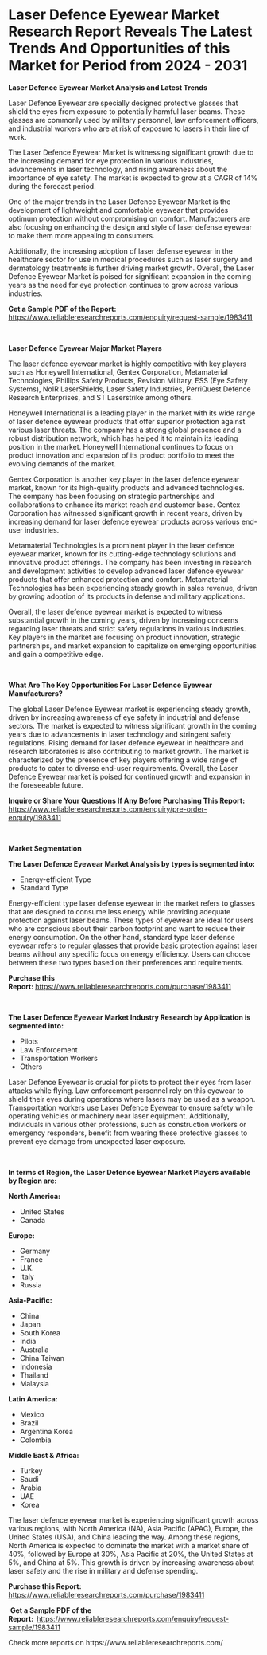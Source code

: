 <p><h1>Laser Defence Eyewear Market Research Report Reveals The Latest Trends And Opportunities of this Market for Period from 2024 - 2031</h1></p><p><strong>Laser Defence Eyewear Market Analysis and Latest Trends</strong></p>
<p><p>Laser Defence Eyewear are specially designed protective glasses that shield the eyes from exposure to potentially harmful laser beams. These glasses are commonly used by military personnel, law enforcement officers, and industrial workers who are at risk of exposure to lasers in their line of work.</p><p>The Laser Defence Eyewear Market is witnessing significant growth due to the increasing demand for eye protection in various industries, advancements in laser technology, and rising awareness about the importance of eye safety. The market is expected to grow at a CAGR of 14% during the forecast period.</p><p>One of the major trends in the Laser Defence Eyewear Market is the development of lightweight and comfortable eyewear that provides optimum protection without compromising on comfort. Manufacturers are also focusing on enhancing the design and style of laser defense eyewear to make them more appealing to consumers.</p><p>Additionally, the increasing adoption of laser defense eyewear in the healthcare sector for use in medical procedures such as laser surgery and dermatology treatments is further driving market growth. Overall, the Laser Defence Eyewear Market is poised for significant expansion in the coming years as the need for eye protection continues to grow across various industries.</p></p>
<p><strong>Get a Sample PDF of the Report:&nbsp;</strong> <a href="https://www.reliableresearchreports.com/enquiry/request-sample/1983411">https://www.reliableresearchreports.com/enquiry/request-sample/1983411</a></p>
<p>&nbsp;</p>
<p><strong>Laser Defence Eyewear Major Market Players</strong></p>
<p><p>The laser defence eyewear market is highly competitive with key players such as Honeywell International, Gentex Corporation, Metamaterial Technologies, Phillips Safety Products, Revision Military, ESS (Eye Safety Systems), NoIR LaserShields, Laser Safety Industries, PerriQuest Defence Research Enterprises, and ST Laserstrike among others.</p><p>Honeywell International is a leading player in the market with its wide range of laser defence eyewear products that offer superior protection against various laser threats. The company has a strong global presence and a robust distribution network, which has helped it to maintain its leading position in the market. Honeywell International continues to focus on product innovation and expansion of its product portfolio to meet the evolving demands of the market.</p><p>Gentex Corporation is another key player in the laser defence eyewear market, known for its high-quality products and advanced technologies. The company has been focusing on strategic partnerships and collaborations to enhance its market reach and customer base. Gentex Corporation has witnessed significant growth in recent years, driven by increasing demand for laser defence eyewear products across various end-user industries.</p><p>Metamaterial Technologies is a prominent player in the laser defence eyewear market, known for its cutting-edge technology solutions and innovative product offerings. The company has been investing in research and development activities to develop advanced laser defence eyewear products that offer enhanced protection and comfort. Metamaterial Technologies has been experiencing steady growth in sales revenue, driven by growing adoption of its products in defense and military applications.</p><p>Overall, the laser defence eyewear market is expected to witness substantial growth in the coming years, driven by increasing concerns regarding laser threats and strict safety regulations in various industries. Key players in the market are focusing on product innovation, strategic partnerships, and market expansion to capitalize on emerging opportunities and gain a competitive edge.</p></p>
<p>&nbsp;</p>
<p><strong>What Are The Key Opportunities For Laser Defence Eyewear Manufacturers?</strong></p>
<p><p>The global Laser Defence Eyewear market is experiencing steady growth, driven by increasing awareness of eye safety in industrial and defense sectors. The market is expected to witness significant growth in the coming years due to advancements in laser technology and stringent safety regulations. Rising demand for laser defence eyewear in healthcare and research laboratories is also contributing to market growth. The market is characterized by the presence of key players offering a wide range of products to cater to diverse end-user requirements. Overall, the Laser Defence Eyewear market is poised for continued growth and expansion in the foreseeable future.</p></p>
<p><strong>Inquire or Share Your Questions If Any Before Purchasing This Report:</strong> <a href="https://www.reliableresearchreports.com/enquiry/pre-order-enquiry/1983411">https://www.reliableresearchreports.com/enquiry/pre-order-enquiry/1983411</a></p>
<p>&nbsp;</p>
<p><strong>Market Segmentation</strong></p>
<p><strong>The Laser Defence Eyewear Market Analysis by types is segmented into:</strong></p>
<p><ul><li>Energy-efficient Type</li><li>Standard Type</li></ul></p>
<p><p>Energy-efficient type laser defense eyewear in the market refers to glasses that are designed to consume less energy while providing adequate protection against laser beams. These types of eyewear are ideal for users who are conscious about their carbon footprint and want to reduce their energy consumption. On the other hand, standard type laser defense eyewear refers to regular glasses that provide basic protection against laser beams without any specific focus on energy efficiency. Users can choose between these two types based on their preferences and requirements.</p></p>
<p><strong>Purchase this Report:&nbsp;</strong><a href="https://www.reliableresearchreports.com/purchase/1983411">https://www.reliableresearchreports.com/purchase/1983411</a></p>
<p>&nbsp;</p>
<p><strong>The Laser Defence Eyewear Market Industry Research by Application is segmented into:</strong></p>
<p><ul><li>Pilots</li><li>Law Enforcement</li><li>Transportation Workers</li><li>Others</li></ul></p>
<p><p>Laser Defence Eyewear is crucial for pilots to protect their eyes from laser attacks while flying. Law enforcement personnel rely on this eyewear to shield their eyes during operations where lasers may be used as a weapon. Transportation workers use Laser Defence Eyewear to ensure safety while operating vehicles or machinery near laser equipment. Additionally, individuals in various other professions, such as construction workers or emergency responders, benefit from wearing these protective glasses to prevent eye damage from unexpected laser exposure.</p></p>
<p>&nbsp;</p>
<p><strong>In terms of Region, the Laser Defence Eyewear Market Players available by Region are:</strong></p>
<p>
    <p> <strong> North America: </strong>
        <ul>
            <li>United States</li>
            <li>Canada</li>
        </ul>
        </p> 
    <p> <strong> Europe: </strong>
        <ul>
            <li>Germany</li>
            <li>France</li>
            <li>U.K.</li>
            <li>Italy</li>
            <li>Russia</li>
        </ul>
        </p> 
    <p> <strong> Asia-Pacific: </strong>
        <ul>
            <li>China</li>
            <li>Japan</li>
            <li>South Korea</li>
            <li>India</li>
            <li>Australia</li>
            <li>China Taiwan</li>
            <li>Indonesia</li>
            <li>Thailand</li>
            <li>Malaysia</li>
        </ul>
        </p> 
    <p> <strong> Latin America: </strong>
        <ul>
            <li>Mexico</li>
            <li>Brazil</li>
            <li>Argentina Korea</li>
            <li>Colombia</li>
        </ul>
        </p> 
    <p> <strong> Middle East & Africa: </strong>
        <ul>
            <li>Turkey</li>
            <li>Saudi</li>
            <li>Arabia</li>
            <li>UAE</li>
            <li>Korea</li>
        </ul>
    </p>
    </p>
<p><p>The laser defence eyewear market is experiencing significant growth across various regions, with North America (NA), Asia Pacific (APAC), Europe, the United States (USA), and China leading the way. Among these regions, North America is expected to dominate the market with a market share of 40%, followed by Europe at 30%, Asia Pacific at 20%, the United States at 5%, and China at 5%. This growth is driven by increasing awareness about laser safety and the rise in military and defense spending.</p></p>
<p><strong>Purchase this Report: </strong><a href="https://www.reliableresearchreports.com/purchase/1983411">https://www.reliableresearchreports.com/purchase/1983411</a></p>
<p>&nbsp;<strong>Get a Sample PDF of the Report:&nbsp;&nbsp;</strong><a href="https://www.reliableresearchreports.com/enquiry/request-sample/1983411">https://www.reliableresearchreports.com/enquiry/request-sample/1983411</a></p>
<p><strong></strong></p>
<p>Check more reports on https://www.reliableresearchreports.com/</p>